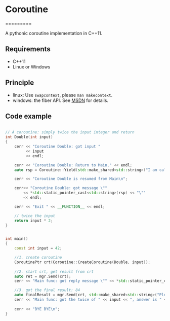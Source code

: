 # Coroutine
=========

A pythonic coroutine implementation in C++11.

## Requirements
* C++11
* Linux or Windows

## Principle
* linux: Use `swapcontext`, please `man makecontext`.
* windows: the fiber API. See [MSDN](https://msdn.microsoft.com/en-us/library/windows/desktop/ms682661(v=vs.85).aspx) for details.

## Code example
```c++

// A coroutine: simply twice the input integer and return
int Double(int input)
{
    cerr << "Coroutine Double: got input "
         << input
         << endl;

    cerr << "Coroutine Double: Return to Main." << endl;
    auto rsp = Coroutine::Yield(std::make_shared<std::string>("I am calculating, please wait...")); 

    cerr << "Coroutine Double is resumed from Main\n"; 

    cerr<< "Coroutine Double: got message \"" 
        << *std::static_pointer_cast<std::string>(rsp) << "\""
        << endl; 

    cerr << "Exit " << __FUNCTION__ << endl;

    // twice the input
    return input * 2;
}


int main()
{
    const int input = 42;

    //1. create coroutine
    CoroutinePtr crt(Coroutine::CreateCoroutine(Double, input));
        
    //2. start crt, get result from crt
    auto ret = mgr.Send(crt);
    cerr << "Main func: got reply message \"" << *std::static_pointer_cast<std::string>(ret).get() << "\""<< endl;

    //3. got the final result: 84
    auto finalResult = mgr.Send(crt, std::make_shared<std::string>("Please be quick, I am waiting for your result"));
    cerr << "Main func: got the twice of " << input << ", answer is " << *std::static_pointer_cast<int>(finalResult) << endl;
        
    cerr << "BYE BYE\n";
}

```

